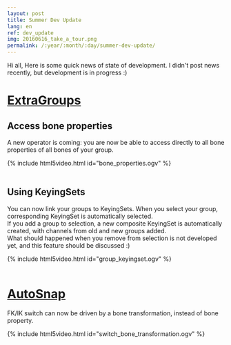 ```yaml
---
layout: post
title: Summer Dev Update
lang: en
ref: dev_update
img: 20160616_take_a_tour.png
permalink: /:year/:month/:day/summer-dev-update/
---
```


Hi all,
Here is some quick news of state of development. I didn't post news recently, but development is in progress :)

# [ExtraGroups][1]

##  Access bone properties
A new operator is coming: you are now be able to access directly to all bone properties of all bones of your group.

{% include html5video.html id="bone_properties.ogv" %}
<br/>
<br/>  

##  Using KeyingSets
You can now link your groups to KeyingSets. When you select your group, corresponding KeyingSet is automatically selected.  
If you add a group to selection, a new composite KeyingSet is automatically created, with channels from old and new groups added.  
What should happened when you remove from selection is not developed yet, and this feature should be discussed :)

{% include html5video.html id="group_keyingset.ogv" %}
<br/>
<br/>  

# [AutoSnap][2]
FK/IK switch can now be driven by a bone transformation, instead of bone property.

{% include html5video.html id="switch_bone_transformation.ogv" %}

[1]: {{site.base_url}}/tools/ExtraGroups/
[2]: {{site.base_url}}/tools/AutoSnap/
